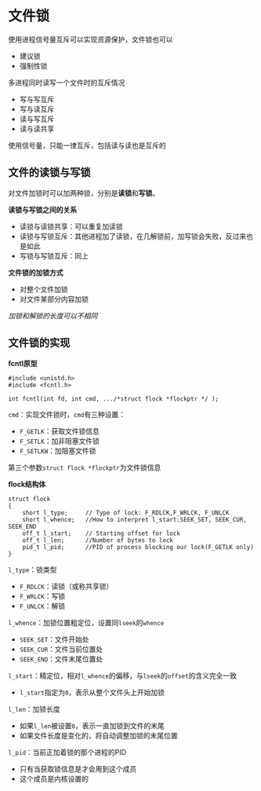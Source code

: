 # 文件锁

使用进程信号量互斥可以实现资源保护，文件锁也可以

- 建议锁
- 强制性锁

多进程同时读写一个文件时的互斥情况

- 写与写互斥
- 写与读互斥
- 读与写互斥
- 读与读共享

使用信号量，只能一律互斥，包括读与读也是互斥的

## 文件的读锁与写锁

对文件加锁时可以加两种锁，分别是**读锁**和**写锁**。

**读锁与写锁之间的关系**

- 读锁与读锁共享：可以重复加读锁
- 读锁与写锁互斥：其他进程加了读锁，在几解锁前，加写锁会失败，反过来也是如此
- 写锁与写锁互斥：同上

**文件锁的加锁方式**

- 对整个文件加锁
- 对文件某部分内容加锁

*加锁和解锁的长度可以不相同*

## 文件锁的实现

**fcntl原型**

```
#include <unistd.h>
#include <fcntl.h>

int fcntl(int fd, int cmd, .../*struct flock *flockptr */ );
```

`cmd`：实现文件锁时，`cmd`有三种设置：

- `F_GETLK`：获取文件锁信息
- `F_SETLK`：加非阻塞文件锁
- `F_SETLKW`：加阻塞文件锁

第三个参数`struct flock *flockptr`为文件锁信息

**flock结构体**

```
struct flock
{
    short l_type;     // Type of lock: F_RDLCK,F_WRLCK, F_UNLCK
    short l_whence;   //How to interpret l_start:SEEK_SET, SEEK_CUR, SEEK_END
    off_t l_start;    // Starting offset for lock
    off_t l_len;      //Number of bytes to lock
    pid_t l_pid;      //PID of process blocking our lock(F_GETLK only)
}
```

`l_type`：锁类型

- `F_RDLCK`：读锁（或称共享锁）
- `F_WRLCK`：写锁
- `F_UNLCK`：解锁

`l_whence`：加锁位置粗定位，设置同`lseek`的`whence`

  - `SEEK_SET`：文件开始处
  - `SEEK_CUR`：文件当前位置处
  - `SEEK_END`：文件末尾位置处

`l_start`：精定位，相对`l_whence`的偏移，与`lseek`的`offset`的含义完全一致

- `l_start`指定为`0`，表示从整个文件头上开始加锁

`l_len`：加锁长度

- 如果`l_len`被设置`0`，表示一直加锁到文件的末尾
- 如果文件长度是变化的，将自动调整加锁的末尾位置

`l_pid`：当前正加着锁的那个进程的PID

- 只有当获取锁信息是才会用到这个成员
- 这个成员是内核设置的
